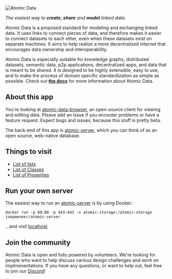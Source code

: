 ![Atomic Data](https://raw.githubusercontent.com/ontola/atomic-data-docs/master/src/assets/atomic_data_logo_stroke.svg)

*The easiest way to **create**, **share** and **model** linked data.*

Atomic Data is a proposed standard for modeling and exchanging linked data. It uses links to connect pieces of data, and therefore makes it easier to connect datasets to each other, even when these datasets exist on separate machines. It aims to help realize a more decentralized internet that encourages data ownership and interoperability.

Atomic Data is especially suitable for knowledge graphs, distributed datasets, semantic data, p2p applications, decentralized apps, and data that is meant to be shared. It is designed to be highly extensible, easy to use, and to make the process of domain specific standardization as simple as possible. Check out **[the docs](https://docs.atomicdata.dev/)** for more information about Atomic Data.

About this app
--------------

You're looking at [atomic-data-browser](https://github.com/joepio/atomic-data-browser), an open-source client for viewing and editing data. Please add an issue if you encouter problems or have a feature request. Expect bugs and issues, because this stuff is pretty beta.

The back-end of this app is [atomic-server](https://github.com/joepio/atomic), which you can think of as an open source, web-native database.

Things to visit
---------------

-   [List of lists](https://atomicdata.dev/collections)
-   [List of Classes](https://atomicdata.dev/classes)
-   [List of Properties](https://atomicdata.dev/properties)

Run your own server
-------------------

The easiest way to run an [atomic-server](https://github.com/joepio/atomic) is by using Docker:

`docker run -p 80:80 -p 443:443 -v atomic-storage:/atomic-storage joepmeneer/atomic-server`

...and visit [localhost](http://localhost).

Join the community
------------------

Atomic Data is open and fully powered by volunteers. We're looking for people who want to help discuss various design challenges and work on implmenentations. If you have any questions, or want to help out, feel free to join our [Discord](https://discord.gg/a72Rv2P)!
